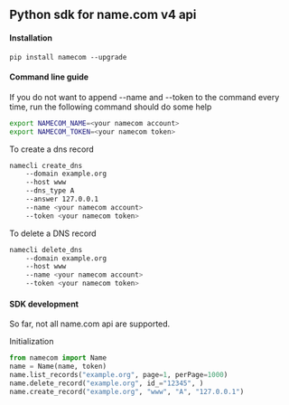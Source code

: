 ## Python sdk for name.com v4 api


#### Installation
```
pip install namecom --upgrade
``` 


#### Command line guide

If you do not want to append --name and --token to the command every time, run the following command should do some help
```bash
export NAMECOM_NAME=<your namecom account>
export NAMECOM_TOKEN=<your namecom token>
```


To create a dns record
```bash
namecli create_dns 
    --domain example.org
    --host www
    --dns_type A
    --answer 127.0.0.1
    --name <your namecom account>
    --token <your namecom token>
```

To delete a DNS record
```bash
namecli delete_dns 
    --domain example.org
    --host www
    --name <your namecom account>
    --token <your namecom token>
```


#### SDK development

So far, not all name.com api are supported.

Initialization
```python
from namecom import Name
name = Name(name, token)
name.list_records("example.org", page=1, perPage=1000)
name.delete_record("example.org", id_="12345", )
name.create_record("example.org", "www", "A", "127.0.0.1")
```
